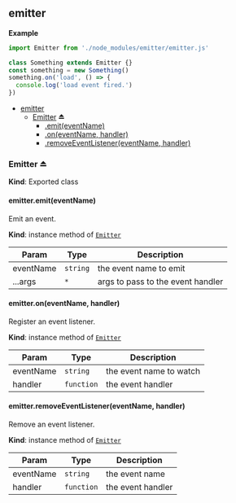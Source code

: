 <a name="module_emitter"></a>

## emitter
**Example**  
```js
import Emitter from './node_modules/emitter/emitter.js'

class Something extends Emitter {}
const something = new Something()
something.on('load', () => {
  console.log('load event fired.')
})
```

* [emitter](#module_emitter)
    * [Emitter](#exp_module_emitter--Emitter) ⏏
        * [.emit(eventName)](#module_emitter--Emitter+emit)
        * [.on(eventName, handler)](#module_emitter--Emitter+on)
        * [.removeEventListener(eventName, handler)](#module_emitter--Emitter+removeEventListener)

<a name="exp_module_emitter--Emitter"></a>

### Emitter ⏏
**Kind**: Exported class  
<a name="module_emitter--Emitter+emit"></a>

#### emitter.emit(eventName)
Emit an event.

**Kind**: instance method of [<code>Emitter</code>](#exp_module_emitter--Emitter)  

| Param | Type | Description |
| --- | --- | --- |
| eventName | <code>string</code> | the event name to emit |
| ...args | <code>\*</code> | args to pass to the event handler |

<a name="module_emitter--Emitter+on"></a>

#### emitter.on(eventName, handler)
Register an event listener.

**Kind**: instance method of [<code>Emitter</code>](#exp_module_emitter--Emitter)  

| Param | Type | Description |
| --- | --- | --- |
| eventName | <code>string</code> | the event name to watch |
| handler | <code>function</code> | the event handler |

<a name="module_emitter--Emitter+removeEventListener"></a>

#### emitter.removeEventListener(eventName, handler)
Remove an event listener.

**Kind**: instance method of [<code>Emitter</code>](#exp_module_emitter--Emitter)  

| Param | Type | Description |
| --- | --- | --- |
| eventName | <code>string</code> | the event name |
| handler | <code>function</code> | the event handler |

